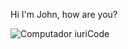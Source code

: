 


<p align="left"> 
Hi I'm John, how are you?
</p>



<img src="https://thumbs.gfycat.com/ClearCarelessBeagle-size_restricted.gif" align="center" alt="Computador iuriCode">
